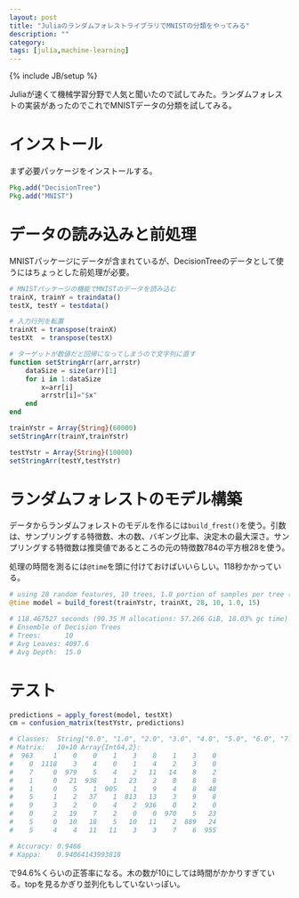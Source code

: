 ```yaml
---
layout: post
title: "JuliaのランダムフォレストライブラリでMNISTの分類をやってみる"
description: ""
category: 
tags: [julia,machine-learning]
---
```

{% include JB/setup %}

Juliaが速くて機械学習分野で人気と聞いたので試してみた。ランダムフォレストの実装があったのでこれでMNISTデータの分類を試してみる。

# インストール

まず必要パッケージをインストールする。

```julia
Pkg.add("DecisionTree")
Pkg.add("MNIST")
```

# データの読み込みと前処理

MNISTパッケージにデータが含まれているが、DecisionTreeのデータとして使うにはちょっとした前処理が必要。

```julia
# MNISTパッケージの機能でMNISTのデータを読み込む
trainX, trainY = traindata()
testX, testY = testdata()

# 入力行列を転置
trainXt = transpose(trainX)
testXt  = transpose(testX)

# ターゲットが数値だと回帰になってしまうので文字列に直す
function setStringArr(arr,arrstr)
    dataSize = size(arr)[1]
    for i in 1:dataSize
        x=arr[i]
        arrstr[i]="$x"
    end
end

trainYstr = Array{String}(60000)
setStringArr(trainY,trainYstr)

testYstr = Array{String}(10000)
setStringArr(testY,testYstr)
```

# ランダムフォレストのモデル構築

データからランダムフォレストのモデルを作るには`build_frest()`を使う。引数は、サンプリングする特徴数、木の数、バギング比率、決定木の最大深さ。サンプリングする特徴数は推奨値であるところの元の特徴数784の平方根28を使う。

処理の時間を測るには`@time`を頭に付けておけばいいらしい。118秒かかっている。

```julia
# using 28 random features, 10 trees, 1.0 portion of samples per tree (optional), and a maximum tree depth of 15 (optional)
@time model = build_forest(trainYstr, trainXt, 28, 10, 1.0, 15)

# 118.467527 seconds (90.35 M allocations: 57.266 GiB, 18.03% gc time)
# Ensemble of Decision Trees
# Trees:      10
# Avg Leaves: 4097.6
# Avg Depth:  15.0
```

# テスト

```julia
predictions = apply_forest(model, testXt)
cm = confusion_matrix(testYstr, predictions)

# Classes:  String["0.0", "1.0", "2.0", "3.0", "4.0", "5.0", "6.0", "7.0", "8.0", "9.0"]
# Matrix:   10×10 Array{Int64,2}:
#  963     1    0    0    1    3    8    1    3    0
#    0  1118    3    4    0    1    4    2    3    0
#    7     0  979    5    4    2   11   14    8    2
#    1     0   21  938    1   23    2    8    8    8
#    1     0    5    1  905    1    9    4    8   48
#    5     1    2   37    1  813   13    3    9    8
#    9     3    2    0    4    2  936    0    2    0
#    0     2   19    7    2    0    0  970    5   23
#    5     0   10   18    5   10   11    2  889   24
#    5     4    4   11   11    3    3    7    6  955

# Accuracy: 0.9466
# Kappa:    0.94064143993818
```

で94.6%くらいの正答率になる。木の数が10にしては時間がかかりすぎている。topを見るかぎり並列化もしていないっぽい。
